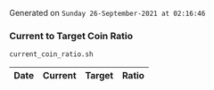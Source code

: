 Generated on `Sunday 26-September-2021 at 02:16:46`

### Current to Target Coin Ratio
`current_coin_ratio.sh`

Date|Current|Target|Ratio
---|---|---|---
